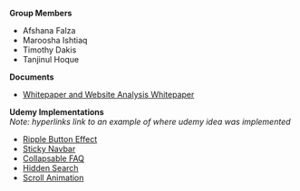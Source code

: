 **__Group Members__**
- Afshana Falza
- Maroosha Ishtiaq
- Timothy Dakis
- Tanjinul Hoque

**__Documents__**
- [Whitepaper and Website Analysis Whitepaper](https://github.com/afshanafalza/BookStore/blob/0b29e22bf2867a86bc0f1a69eb3b72b46ff07633/Whitepapers,%20Graypaper,%20Video%20and%20Wireframes/Whitepaper%20and%20Website%20Analysis.pdf)

**__Udemy Implementations__**  
*Note: hyperlinks link to an example of where udemy idea was implemented*
- [Ripple Button Effect](https://github.com/afshanafalza/BookStore/blob/main/helpPage/help_script.js#L31)
- [Sticky Navbar](https://github.com/afshanafalza/BookStore/blob/main/script.js#L1)
- [Collapsable FAQ](https://github.com/afshanafalza/BookStore/blob/main/helpPage/help_script.js#L1)
- [Hidden Search](https://github.com/afshanafalza/BookStore/blob/main/bookView/book_script.js#L41)
- [Scroll Animation](https://github.com/afshanafalza/BookStore/blob/main/helpPage/help_script.js#L10)
